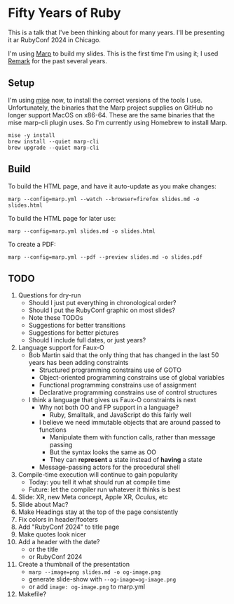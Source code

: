 # Fifty Years of Ruby

This is a talk that I've been thinking about for many years.
I'll be presenting it ar RubyConf 2024 in Chicago.

I'm using [Marp](https://marp.app) to build my slides.
This is the first time I'm using it; I used [Remark](https://remarkjs.com) for the past several years.

## Setup

I'm using [mise](https://mise.jdx.dev) now, to install the correct versions of the tools I use.
Unfortunately, the binaries that the Marp project supplies on GitHub no longer support MacOS on x86-64.
These are the same binaries that the mise marp-cli plugin uses.
So I'm currently using Homebrew to install Marp.

~~~ shell
mise -y install
brew install --quiet marp-cli
brew upgrade --quiet marp-cli
~~~

## Build

To build the HTML page, and have it auto-update as you make changes:

~~~ shell
marp --config=marp.yml --watch --browser=firefox slides.md -o slides.html
~~~

To build the HTML page for later use:

~~~ shell
marp --config=marp.yml slides.md -o slides.html
~~~

To create a PDF:

~~~ shell
marp --config=marp.yml --pdf --preview slides.md -o slides.pdf
~~~

## TODO

1. Questions for dry-run
    - Should I just put everything in chronological order?
    - Should I put the RubyConf graphic on most slides?
    - Note these TODOs
    - Suggestions for better transitions
    - Suggestions for better pictures
    - Should I include full dates, or just years?
2. Language support for Faux-O
    - Bob Martin said that the only thing that has changed in the last 50 years has been adding constraints
        - Structured programming constrains use of GOTO
        - Object-oriented programming constrains use of global variables
        - Functional programming constrains use of assignment
        - Declarative programming constrains use of control structures
    - I think a language that gives us Faux-O constraints is next
        - Why not both OO and FP support in a language?
            - Ruby, Smalltalk, and JavaScript do this fairly well
        - I believe we need immutable objects that are around passed to functions
            - Manipulate them with function calls, rather than message passing
            - But the syntax looks the same as OO
            - They can **represent** a state instead of **having** a state
        - Message-passing actors for the procedural shell
3. Compile-time execution will continue to gain popularity
    - Today: you tell it what should run at compile time
    - Future: let the compiler run whatever it thinks is best
4. Slide: XR, new Meta concept, Apple XR, Oculus, etc
5. Slide about Mac?
6. Make Headings stay at the top of the page consistently
7. Fix colors in header/footers
8. Add "RubyConf 2024" to title page
9. Make quotes look nicer
10. Add a header with the date?
    - or the title
    - or RubyConf 2024
11. Create a thumbnail of the presentation
    - `marp --image=png slides.md -o og-image.png`
    - generate slide-show with `--og-image=og-image.png`
    - or add `image: og-image.png` to marp.yml
12. Makefile?
